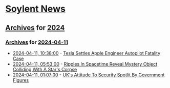 # [Soylent News](../../../README.md)

## [Archives](../../index.md) for [2024](../index.md)

### [Archives](../../index.md) for [2024-04-11](index.md)

* [2024-04-11, 10:38:00](https://soylentnews.org/article.pl?sid=24/04/10/045209&from=rss) - [Tesla Settles Apple Engineer Autopilot Fatality Case](https://soylentnews.org/article.pl?sid=24/04/10/045209&from=rss)
* [2024-04-11, 05:53:00](https://soylentnews.org/article.pl?sid=24/04/10/0345245&from=rss) - [Ripples In Spacetime Reveal Mystery Object Colliding With A Star's Corpse](https://soylentnews.org/article.pl?sid=24/04/10/0345245&from=rss)
* [2024-04-11, 01:07:00](https://soylentnews.org/article.pl?sid=24/04/09/1850229&from=rss) - [UK's Attitude To Security Spotlit By Government Figures](https://soylentnews.org/article.pl?sid=24/04/09/1850229&from=rss)
